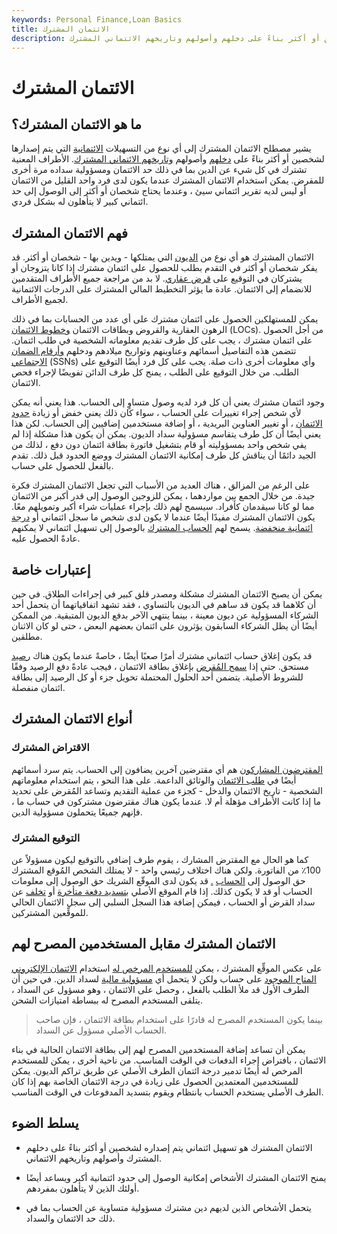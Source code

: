 ```yaml
---
keywords: Personal Finance,Loan Basics
title: الائتمان المشترك
description: يتم إصدار الائتمان المشترك لشخصين أو أكثر بناءً على دخلهم وأصولهم وتاريخهم الائتماني المشترك.
---
```


# الائتمان المشترك
## ما هو الائتمان المشترك؟

يشير مصطلح الائتمان المشترك إلى أي نوع من التسهيلات [الائتمانية](/credit) التي يتم إصدارها لشخصين أو أكثر بناءً على [دخلهم](/income) وأصولهم [وتاريخهم الائتماني المشترك](/credit-history). الأطراف المعنية تشترك في كل شيء عن الدين بما في ذلك حد الائتمان ومسؤولية سداده مرة أخرى للمقرض. يمكن استخدام الائتمان المشترك عندما يكون لدى فرد واحد القليل من الائتمان أو ليس لديه تقرير ائتماني سيئ ، وعندما يحتاج شخصان أو أكثر إلى الوصول إلى حد ائتماني كبير لا يتأهلون له بشكل فردي.

## فهم الائتمان المشترك

الائتمان المشترك هو أي نوع من [الديون](/debt) التي يمتلكها - ويدين بها - شخصان أو أكثر. قد يفكر شخصان أو أكثر في التقدم بطلب للحصول على ائتمان مشترك إذا كانا يتزوجان أو يشتركان في التوقيع على [قرض عقاري](/mortgage). لا بد من مراجعة جميع الأطراف المتقدمين للانضمام إلى الائتمان. عادة ما يؤثر التخطيط المالي المشترك على الدرجات الائتمانية لجميع الأطراف.

يمكن للمستهلكين الحصول على ائتمان مشترك على أي عدد من الحسابات بما في ذلك الرهون العقارية والقروض وبطاقات الائتمان [وخطوط الائتمان](/lineofcredit) (LOCs). من أجل الحصول على ائتمان مشترك ، يجب على كل طرف تقديم معلوماته الشخصية في طلب ائتمان. تتضمن هذه التفاصيل أسمائهم وعناوينهم وتواريخ ميلادهم ودخلهم [وأرقام الضمان الاجتماعي](/ssn) (SSNs) وأي معلومات أخرى ذات صلة. يجب على كل فرد أيضًا التوقيع على الطلب. من خلال التوقيع على الطلب ، يمنح كل طرف الدائن تفويضًا لإجراء فحص الائتمان.

وجود ائتمان مشترك يعني أن كل فرد لديه وصول متساوٍ إلى الحساب. هذا يعني أنه يمكن لأي شخص إجراء تغييرات على الحساب ، سواء كان ذلك يعني خفض أو زيادة [حدود الائتمان](/credit_limit) ، أو تغيير العناوين البريدية ، أو إضافة مستخدمين إضافيين إلى الحساب. لكن هذا يعني أيضًا أن كل طرف يتقاسم مسؤولية سداد الديون. يمكن أن يكون هذا مشكلة إذا لم يفي شخص واحد بمسؤوليته أو قام بتشغيل فاتورة بطاقة ائتمان دون دفع ، لذلك من الجيد دائمًا أن يناقش كل طرف إمكانية الائتمان المشترك ووضع الحدود قبل ذلك. تقدم بالفعل للحصول على حساب.

على الرغم من المزالق ، هناك العديد من الأسباب التي تجعل الائتمان المشترك فكرة جيدة. من خلال الجمع بين مواردهما ، يمكن للزوجين الوصول إلى قدر أكبر من الائتمان مما لو كانا سيقدمان كأفراد. سيسمح لهم ذلك بإجراء عمليات شراء أكبر وتمويلهم معًا. يكون الائتمان المشترك مفيدًا أيضًا عندما لا يكون لدى شخص ما سجل ائتماني أو [درجة ائتمانية منخفضة](/credit_score). يسمح لهم [الحساب المشترك](/jointaccount) بالوصول إلى تسهيل ائتماني لا يمكنهم عادةً الحصول عليه.

## إعتبارات خاصة

يمكن أن يصبح الائتمان المشترك مشكلة ومصدر قلق كبير في إجراءات الطلاق. في حين أن كلاهما قد يكون قد ساهم في الديون بالتساوي ، فقد تشهد اتفاقياتهما أن يتحمل أحد الشركاء المسؤولية عن ديون معينة ، بينما ينتهي الآخر بدفع الديون المتبقية. من الممكن أيضًا أن يظل الشركاء السابقون يؤثرون على ائتمان بعضهم البعض ، حتى لو كان الاثنان مطلقين.

قد يكون إغلاق حساب ائتماني مشترك أمرًا صعبًا أيضًا ، خاصةً عندما يكون هناك [رصيد](/accountbalance) مستحق. حتى إذا [سمح المُقرض](/lender) بإغلاق بطاقة الائتمان ، فيجب عادةً دفع الرصيد وفقًا للشروط الأصلية. يتضمن أحد الحلول المحتملة تحويل جزء أو كل الرصيد إلى بطاقة ائتمان منفصلة.

## أنواع الائتمان المشترك

### الاقتراض المشترك

[المقترضون المشاركون](/co_borrowers) هم أي مقترضين آخرين يضافون إلى الحساب. يتم سرد أسمائهم أيضًا في [طلب الائتمان](/credit-application) والوثائق الداعمة. على هذا النحو ، يتم استخدام معلوماتهم الشخصية - تاريخ الائتمان والدخل - كجزء من عملية التقديم وتساعد المُقرض على تحديد ما إذا كانت الأطراف مؤهلة أم لا. عندما يكون هناك مقترضون مشتركون في حساب ما ، فإنهم جميعًا يتحملون مسؤولية الدين.

### التوقيع المشترك

كما هو الحال مع المقترض المشارك ، يقوم طرف إضافي بالتوقيع ليكون مسؤولاً عن 100٪ من الفاتورة. ولكن هناك اختلاف رئيسي واحد - لا يمتلك الشخص المُوقع المشترك حق الوصول إلى [الحساب](/co_sign) [.](/co_sign) قد يكون لدى الموقّع الشريك حق الوصول إلى معلومات الحساب أو قد لا يكون كذلك. إذا قام الموقع الأصلي [بتسديد دفعة متأخرة](/payment) أو [تخلف](/default2) عن سداد القرض أو الحساب ، فيمكن إضافة هذا السجل السلبي إلى سجل الائتمان الحالي للموقِّعين المشتركين.

## الائتمان المشترك مقابل المستخدمين المصرح لهم

على عكس الموقِّع المشترك ، يمكن [للمستخدم المرخص له](/credit-card-authorized-user) استخدام [الائتمان الإلكتروني](/available-credit) [المتاح الموجود](/available-credit) على حساب ولكن لا يتحمل أي [مسؤولية مالية](/liability) لسداد الدين. في حين أن الطرف الأول قد ملأ الطلب بالفعل ، وحصل على الائتمان ، وهو مسؤول عن السداد ، يتلقى المستخدم المصرح له ببساطة امتيازات الشحن.

> بينما يكون المستخدم المصرح له قادرًا على استخدام بطاقة الائتمان ، فإن صاحب الحساب الأصلي مسؤول عن السداد.

>

يمكن أن تساعد إضافة المستخدمين المصرح لهم إلى بطاقة الائتمان الحالية في بناء الائتمان ، بافتراض إجراء الدفعات في الوقت المناسب. من ناحية أخرى ، يمكن للمستخدم المرخص له أيضًا تدمير درجة ائتمان الطرف الأصلي عن طريق تراكم الديون. يمكن للمستخدمين المعتمدين الحصول على زيادة في درجة الائتمان الخاصة بهم إذا كان الطرف الأصلي يستخدم الحساب بانتظام ويقوم بتسديد المدفوعات في الوقت المناسب.

## يسلط الضوء

- الائتمان المشترك هو تسهيل ائتماني يتم إصداره لشخصين أو أكثر بناءً على دخلهم المشترك وأصولهم وتاريخهم الائتماني.

- يمنح الائتمان المشترك الأشخاص إمكانية الوصول إلى حدود ائتمانية أكبر ويساعد أيضًا أولئك الذين لا يتأهلون بمفردهم.

- يتحمل الأشخاص الذين لديهم دين مشترك مسؤولية متساوية عن الحساب بما في ذلك حد الائتمان والسداد.

